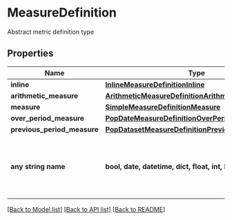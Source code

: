 # MeasureDefinition

Abstract metric definition type

## Properties
Name | Type | Description | Notes
------------ | ------------- | ------------- | -------------
**inline** | [**InlineMeasureDefinitionInline**](InlineMeasureDefinitionInline.md) |  | [optional] 
**arithmetic_measure** | [**ArithmeticMeasureDefinitionArithmeticMeasure**](ArithmeticMeasureDefinitionArithmeticMeasure.md) |  | [optional] 
**measure** | [**SimpleMeasureDefinitionMeasure**](SimpleMeasureDefinitionMeasure.md) |  | [optional] 
**over_period_measure** | [**PopDateMeasureDefinitionOverPeriodMeasure**](PopDateMeasureDefinitionOverPeriodMeasure.md) |  | [optional] 
**previous_period_measure** | [**PopDatasetMeasureDefinitionPreviousPeriodMeasure**](PopDatasetMeasureDefinitionPreviousPeriodMeasure.md) |  | [optional] 
**any string name** | **bool, date, datetime, dict, float, int, list, str, none_type** | any string name can be used but the value must be the correct type | [optional]

[[Back to Model list]](../README.md#documentation-for-models) [[Back to API list]](../README.md#documentation-for-api-endpoints) [[Back to README]](../README.md)


